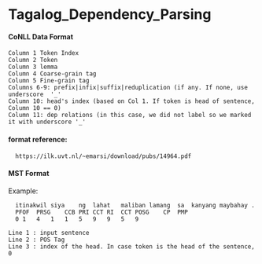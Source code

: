 # Tagalog_Dependency_Parsing


#### CoNLL Data Format

    Column 1 Token Index
    Column 2 Token
    Column 3 lemma
    Column 4 Coarse-grain tag
    Column 5 Fine-grain tag
    Columns 6-9: prefix|infix|suffix|reduplication (if any. If none, use  underscore  '_'
    Column 10: head's index (based on Col 1. If token is head of sentence, Column 10 == 0)
    Column 11: dep relations (in this case, we did not label so we marked it with underscore '_'
    
#### format reference: 

      https://ilk.uvt.nl/~emarsi/download/pubs/14964.pdf
      
      
#### MST Format 

Example:

      itinakwil	siya	ng	lahat	maliban	lamang	sa	kanyang	maybahay .
      PFOF	PRSG	CCB	PRI	CCT	RI	CCT	POSG	CP	PMP
      0	1	4	1	1	5	9	9	5	9

    Line 1 : input sentence
    Line 2 : POS Tag
    Line 3 : index of the head. In case token is the head of the sentence, 0


      
     
